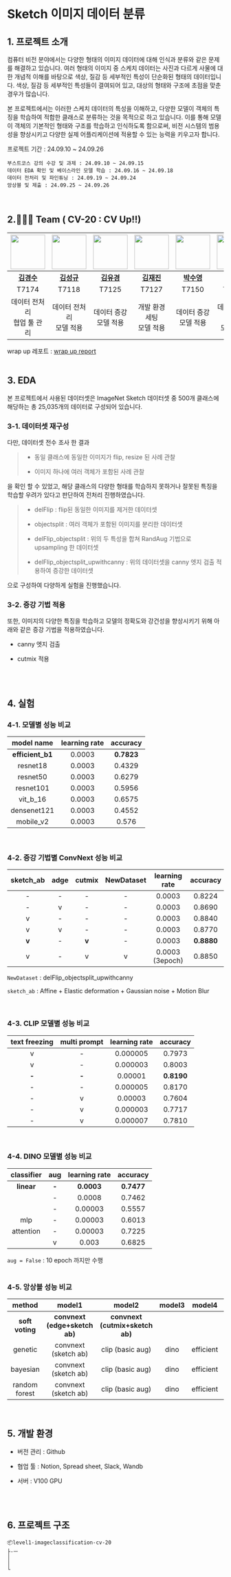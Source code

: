 # Sketch 이미지 데이터 분류

## 1. 프로젝트 소개

컴퓨터 비전 분야에서는 다양한 형태의 이미지 데이터에 대해 인식과 분류와 같은 문제를 해결하고 있습니다. 여러 형태의 이미지 중 스케치 데이터는 사진과 다르게 사물에 대한 개념적 이해를 바탕으로 색상, 질감 등 세부적인 특성이 단순화된 형태의 데이터입니다. 색상, 질감 등 세부적인 특성들이 결여되어 있고, 대상의 형태와 구조에 초점을 맞춘 경우가 많습니다.<br/>

본 프로젝트에서는 이러한 스케치 데이터의 특성을 이해하고, 다양한 모델이 객체의 특징을 학습하여 적합한 클래스로 분류하는 것을 목적으로 하고 있습니다. 이를 통해 모델이 객체의 기본적인 형태와 구조를 학습하고 인식하도록 함으로써, 비전 시스템의 범용성을 향상시키고 다양한 실제 어플리케이션에 적용할 수 있는 능력을 키우고자 합니다. <br/>

프로젝트 기간 : 24.09.10 ~ 24.09.26

```
부스트코스 강의 수강 및 과제 : 24.09.10 ~ 24.09.15
데이터 EDA 확인 및 베이스라인 모델 학습 : 24.09.16 ~ 24.09.18
데이터 전처리 및 파인튜닝 : 24.09.19 ~ 24.09.24
앙상블 및 제출 : 24.09.25 ~ 24.09.26
```
<br/>

## 2.🧑‍🤝‍🧑 Team ( CV-20 : CV Up!!)

<div align=center>

|<img src="https://avatars.githubusercontent.com/PollinKim" width='80'>|<img src="https://avatars.githubusercontent.com/kaeh3403" width="80"> |<img src="https://avatars.githubusercontent.com/sweetpotato15" width="80">|<img src="https://avatars.githubusercontent.com/jeajin" width='80'>|<img src="https://avatars.githubusercontent.com/SuyoungPark11" width='80'>|<img src="https://avatars.githubusercontent.com/uddaniiii" width='80'>|
|:---:|:---:|:---:|:---:|:---:|:---:|
[**김경수**](https://github.com/PollinKim) |[**김성규**](https://github.com/kaeh3403) | [**김유경**](https://github.com/sweetpotato15) | [**김재진**](https://github.com/jeajin) | [**박수영**](https://github.com/SuyoungPark11) | [**이단유**](https://github.com/uddaniiii)
T7174|T7118|T7125|T7127|T7150|T7217|
|데이터 전처리<br>협업 툴 관리|데이터 전처리<br>모델 적용|데이터 증강<br>모델 적용| 개발 환경 세팅<br>모델 적용|데이터 증강<br>모델 적용|데이터셋 분석<br>모델 적용

</div>

wrap up 레포트 : [wrap up report](https://)
<br/>
<br/>

## 3. EDA

본 프로젝트에서 사용된 데이터셋은 ImageNet Sketch 데이터셋 중 500개 클래스에 해당하는 총 25,035개의 데이터로 구성되어 있습니다. 

### 3-1. 데이터셋 재구성
다만, 데이터셋 전수 조사 한 결과 

> - 동일 클래스에 동일한 이미지가 flip, resize 된 사례 관찰
>
> - 이미지 하나에 여러 객체가 포함된 사례 관찰

을 확인 할 수 있었고, 해당 클래스의 다양한 형태를 학습하지 못하거나 잘못된 특징을 학습할 우려가 있다고 판단하여 전처리 진행하였습니다. 

> - delFlip : flip된 동일한 이미지를 제거한 데이터셋 
>
> - objectsplit : 여러 객체가 포함된 이미지를 분리한 데이터셋
>
> - delFlip_objectsplit : 위의 두 특성을 합쳐 RandAug 기법으로 upsampling 한 데이터셋
>
> - delFlip_objectsplit_upwithcanny : 위의 데이터셋을 canny 엣지 검출 적용하여 증강한 데이터셋

으로 구성하여 다양하게 실험을 진행했습니다. 

### 3-2. 증강 기법 적용

또한, 이미지의 다양한 특징을 학습하고 모델의 정확도와 강건성을 향상시키기 위해 아래와 같은 증강 기법을 적용하였습니다. 

- canny 엣지 검출 

- cutmix 적용
<br/>
<br/>

## 4. 실험 

### 4-1. 모델별 성능 비교

| model name | learning rate | accuracy |
|:---:|:---:|:---:|
|**efficient_b1** |0.0003|**0.7823**|
|resnet18|0.0003|0.4329|
|resnet50|0.0003|0.6279|
|resnet101|0.0003|0.5956|
|vit_b_16|0.0003|0.6575|
|densenet121|0.0003|0.4552|
|mobile_v2|0.0003|0.576|
<br/>

### 4-2. 증강 기법별 ConvNext 성능 비교

|sketch_ab|adge|cutmix|NewDataset| learning rate | accuracy |
|:---:|:---:|:---:|:---:|:---:|:---:|
|-|-|-|-|0.0003|0.8224|
|-|v|-|-|0.0003|0.8690|
|v|-|-|-|0.0003|0.8840|
|v|v|-|-|0.0003|0.8770|
|**v**|-|**v**|-|0.0003|**0.8880**|
|v|-|v|v|0.0003 (3epoch)|0.8850|

`NewDataset` : delFlip_objectsplit_upwithcanny

`sketch_ab` : Affine + Elastic deformation + Gaussian noise + Motion Blur

<br/>

### 4-3. CLIP 모델별 성능 비교

|text freezing |multi prompt| learning rate | accuracy |
|:---:|:---:|:---:|:---:|
|v|-|0.000005|0.7973|
|v|-|0.000003|0.8003|
|**-**|**-**|0.00001|**0.8190**|
|-|-|0.000005|0.8170|
|-|v|0.00003|0.7604|
|-|v|0.000003|0.7717|
|-|v|0.000007|0.7810|
<br/>

### 4-4. DINO 모델별 성능 비교

|classifier|aug|learning rate|accuracy|
|:-:|:-:|:-:|:-:|
|**linear**|**-**|**0.0003**|**0.7477**|
||-|0.0008|0.7462|
||-|0.00003|0.5557|
|mlp|-|0.00003|0.6013|
|attention|-|0.00003|0.7225|
||v|0.003|0.6825|

`aug = False` : 10 epoch 까지만 수행
<br/>
<br/>

### 4-5. 앙상블 성능 비교

|method|model1|model2|model3|model4|accuracy|
|:-:|:-:|:-:|:-:|:-:|:-:|
|**soft voting**|**convnext (edge+sketch ab)**|**convnext (cutmix+sketch ab)**|||**0.8940**|
|genetic|convnext (sketch ab)|clip (basic aug)|dino|efficient|0.8420|
|bayesian|convnext (sketch ab)|clip (basic aug)|dino|efficient|0.8820|
|random forest|convnext (sketch ab)|clip (basic aug)|dino|efficient|0.8442|
<br/>

## 5. 개발 환경
- 버전 관리 : Github

- 협업 툴 : Notion, Spread sheet, Slack, Wandb

- 서버 : V100 GPU
<br/>
<br/>

## 6. 프로젝트 구조

```
📦level1-imageclassification-cv-20
├-ㅡ
│
│
└


```
